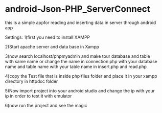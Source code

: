 # android-Json-PHP_ServerConnect

this is a simple appfor reading and inserting data in server through android app

Settings:
1)first you need to install XAMPP

2)Start apache server and data base in Xampp

3)now search localhost/phpmyadmin and make tour database and table with same name or change the name in connection.php with your database name and table name with your table name in insert.php and read.php

4)copy the Test file that is inside php files folder and place it in your xampp directory in httpdoc folder

5)Now import project into your android studio and change the ip with your ip in order to test it with emulator

6)now run the project and see the magic
